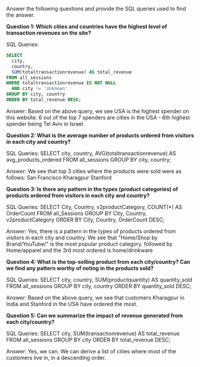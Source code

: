 Answer the following questions and provide the SQL queries used to find the answer.

    
**Question 1: Which cities and countries have the highest level of transaction revenues on the site?**


SQL Queries:
```SQL
SELECT
  city,
  country,
  SUM(totaltransactionrevenue) AS total_revenue
FROM all_sessions
WHERE totaltransactionrevenue IS NOT NULL
  AND city != 'Unknown'
GROUP BY city, country
ORDER BY total_revenue DESC;
```

Answer: 
Based on the above query, we see USA is the highest spender on this website.
6 out of the top 7 spenders are cities in the USA - 6th highest spender being Tel Aviv in Israel.




**Question 2: What is the average number of products ordered from visitors in each city and country?**


SQL Queries:
SELECT
  city,
  country,
  AVG(totaltransactionrevenue) AS avg_products_ordered
FROM all_sessions
GROUP BY city, country;



Answer:
We see that top 3 cities where the products were sold were as follows:
San Francisco
Kharagpur
Stanford




**Question 3: Is there any pattern in the types (product categories) of products ordered from visitors in each city and country?**


SQL Queries:
SELECT
    City,
    Country,
    v2productCategory,
    COUNT(*) AS OrderCount
FROM
    all_Sessions
GROUP BY
    City,
    Country,
    v2productCategory
ORDER BY
    City,
    Country,
    OrderCount DESC;

Answer:
Yes, there is a pattern in the types of products ordered from visitors in each city and country.
We see that "Home/Shop by Brand/YouTube/" is the most popular product category.
followed by Home/apparel and the 3rd most ordered is home/drinkware



**Question 4: What is the top-selling product from each city/country? Can we find any pattern worthy of noting in the products sold?**


SQL Queries:
SELECT city, country, SUM(productquantity) AS quantity_sold
FROM all_sessions
GROUP BY city, country
ORDER BY quantity_sold DESC;

Answer:
Based on the above query, we see that customers Kharagpur in India and Stanford in the USA have ordered the most.

**Question 5: Can we summarize the impact of revenue generated from each city/country?**

SQL Queries:
SELECT city,
        SUM(transactionrevenue) AS total_revenue
    FROM all_sessions
    GROUP BY city
ORDER BY total_revenue DESC;

Answer:
Yes, we can. We can derive a list of cities where most of the customers live in, in a descending order.




